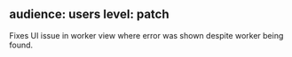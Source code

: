 audience: users
level: patch
---

Fixes UI issue in worker view where error was shown despite worker being found.

